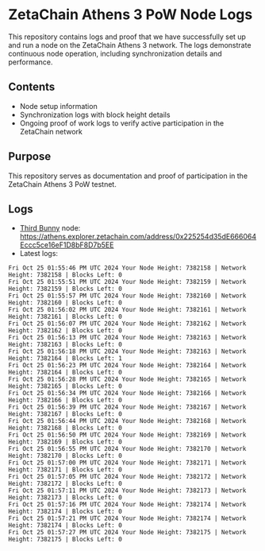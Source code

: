 # ZetaChain Athens 3 PoW Node Logs
This repository contains logs and proof that we have successfully set up and run a node on the ZetaChain Athens 3 network. The logs demonstrate continuous node operation, including synchronization details and performance.

## Contents
- Node setup information
- Synchronization logs with block height details
- Ongoing proof of work logs to verify active participation in the ZetaChain network

## Purpose
This repository serves as documentation and proof of participation in the ZetaChain Athens 3 PoW testnet.

## Logs

- [Third Bunny](https://thirdbunny.xyz/) node: https://athens.explorer.zetachain.com/address/0x225254d35dE666064Eccc5ce16eF1D8bF8D7b5EE
- Latest logs:
```
Fri Oct 25 01:55:46 PM UTC 2024 Your Node Height: 7382158 | Network Height: 7382158 | Blocks Left: 0
Fri Oct 25 01:55:51 PM UTC 2024 Your Node Height: 7382159 | Network Height: 7382159 | Blocks Left: 0
Fri Oct 25 01:55:57 PM UTC 2024 Your Node Height: 7382160 | Network Height: 7382160 | Blocks Left: 0
Fri Oct 25 01:56:02 PM UTC 2024 Your Node Height: 7382161 | Network Height: 7382161 | Blocks Left: 0
Fri Oct 25 01:56:07 PM UTC 2024 Your Node Height: 7382162 | Network Height: 7382162 | Blocks Left: 0
Fri Oct 25 01:56:13 PM UTC 2024 Your Node Height: 7382163 | Network Height: 7382163 | Blocks Left: 0
Fri Oct 25 01:56:18 PM UTC 2024 Your Node Height: 7382163 | Network Height: 7382164 | Blocks Left: 1
Fri Oct 25 01:56:23 PM UTC 2024 Your Node Height: 7382164 | Network Height: 7382164 | Blocks Left: 0
Fri Oct 25 01:56:28 PM UTC 2024 Your Node Height: 7382165 | Network Height: 7382165 | Blocks Left: 0
Fri Oct 25 01:56:34 PM UTC 2024 Your Node Height: 7382166 | Network Height: 7382166 | Blocks Left: 0
Fri Oct 25 01:56:39 PM UTC 2024 Your Node Height: 7382167 | Network Height: 7382167 | Blocks Left: 0
Fri Oct 25 01:56:44 PM UTC 2024 Your Node Height: 7382168 | Network Height: 7382168 | Blocks Left: 0
Fri Oct 25 01:56:50 PM UTC 2024 Your Node Height: 7382169 | Network Height: 7382169 | Blocks Left: 0
Fri Oct 25 01:56:55 PM UTC 2024 Your Node Height: 7382170 | Network Height: 7382170 | Blocks Left: 0
Fri Oct 25 01:57:00 PM UTC 2024 Your Node Height: 7382171 | Network Height: 7382171 | Blocks Left: 0
Fri Oct 25 01:57:05 PM UTC 2024 Your Node Height: 7382172 | Network Height: 7382172 | Blocks Left: 0
Fri Oct 25 01:57:11 PM UTC 2024 Your Node Height: 7382173 | Network Height: 7382173 | Blocks Left: 0
Fri Oct 25 01:57:16 PM UTC 2024 Your Node Height: 7382174 | Network Height: 7382174 | Blocks Left: 0
Fri Oct 25 01:57:21 PM UTC 2024 Your Node Height: 7382174 | Network Height: 7382174 | Blocks Left: 0
Fri Oct 25 01:57:27 PM UTC 2024 Your Node Height: 7382175 | Network Height: 7382175 | Blocks Left: 0
```
